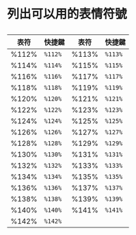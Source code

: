 # 列出可以用的表情符號

## 

| 表符  | 快捷鍵  | 表符  | 快捷鍵  |
| ----- | ------- | ----- | ------- |
| %112% | `%112%` | %113% | `%113%` |
| %114% | `%114%` | %115% | `%115%` |
| %116% | `%116%` | %117% | `%117%` |
| %118% | `%118%` | %119% | `%119%` |
| %120% | `%120%` | %121% | `%121%` |
| %122% | `%122%` | %123% | `%123%` |
| %124% | `%124%` | %125% | `%125%` |
| %126% | `%126%` | %127% | `%127%` |
| %128% | `%128%` | %129% | `%129%` |
| %130% | `%130%` | %131% | `%131%` |
| %132% | `%132%` | %133% | `%133%` |
| %134% | `%134%` | %135% | `%135%` |
| %136% | `%136%` | %137% | `%137%` |
| %138% | `%138%` | %139% | `%139%` |
| %140% | `%140%` | %141% | `%141%` |
| %142% | `%142%` |       |         |
